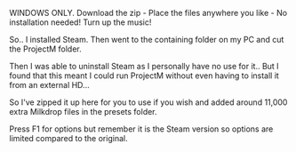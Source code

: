 WINDOWS ONLY. Download the zip - Place the files anywhere you like - No installation needed! Turn up the music!

So..  I installed Steam. Then went to the containing folder on my PC and cut the ProjectM folder.

Then I was able to uninstall Steam as I personally have no use for it.. But I found that this meant I could run ProjectM without even having to install it from an external HD...

So I've zipped it up here for you to use if you wish and added around 11,000 extra Milkdrop files in the presets folder.

Press F1 for options but remember it is the Steam version so options are limited compared to the original.
